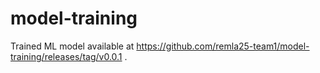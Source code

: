 # model-training
Trained ML model available at https://github.com/remla25-team1/model-training/releases/tag/v0.0.1 .